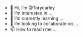 - 👋 Hi, I’m @Torycarley
- 👀 I’m interested in ...
- 🌱 I’m currently learning ...
- 💞️ I’m looking to collaborate on ...
- 📫 How to reach me ...

<!---
Torycarley/Torycarley is a ✨ special ✨ repository because its `README.md` (this file) appears on your GitHub profile.
You can click the Preview link to take a look at your changes.
--->
